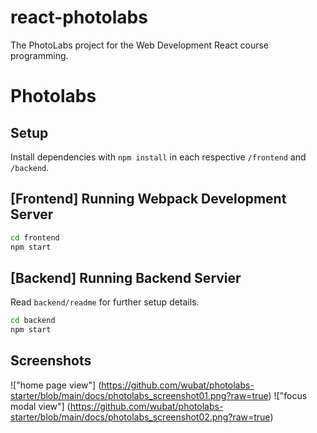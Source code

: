 # react-photolabs
The PhotoLabs project for the Web Development React course programming.

# Photolabs

## Setup

Install dependencies with `npm install` in each respective `/frontend` and `/backend`.

## [Frontend] Running Webpack Development Server

```sh
cd frontend
npm start
```

## [Backend] Running Backend Servier

Read `backend/readme` for further setup details.

```sh
cd backend
npm start
```

## Screenshots
!["home page view"] (https://github.com/wubat/photolabs-starter/blob/main/docs/photolabs_screenshot01.png?raw=true)
!["focus modal view"] (https://github.com/wubat/photolabs-starter/blob/main/docs/photolabs_screenshot02.png?raw=true)
